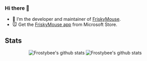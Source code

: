 ### Hi there 👋
- 🔭 I’m the developer and maintainer of [FriskyMouse](https://github.com/friskymouse/frisky-mouse).
- 🐭 Get the [FriskyMouse app](https://apps.microsoft.com/store/detail/friskymouse/9NDWJST4VTQR) from Microsoft Store.

## Stats
<div align="center">
  <img align="top" src="https://github-readme-stats.vercel.app/api?username=frostybee&count_private=true&theme=github_dark&show_icons=true" alt="Frostybee's github stats" style="max-width:100%;">
<img align="top" src="https://github-readme-stats.vercel.app/api/top-langs/?username=frostybee&layout=compact&theme=github_dark" alt="Frostybee's github stats" style="max-width:100%;">
 </div>
 
<!--
**frostybee/frostybee** is a ✨ _special_ ✨ repository because its `README.md` (this file) appears on your GitHub profile.

Here are some ideas to get you started:

- 🔭 I’m currently working on ...
- 🌱 I’m currently learning ...
- 👯 I’m looking to collaborate on ...
- 🤔 I’m looking for help with ...
- 💬 Ask me about ...
- 📫 How to reach me: ...
- 😄 Pronouns: ...
- ⚡ Fun fact: ...
-->
